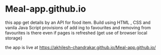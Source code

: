 # Meal-app.github.io
this app get details by an API for food item.
Build using HTML , CSS and vanila Java Script
provisions of add ing to favourites and removing from favourites is there even if pages is refreshed (get use of browser local storage}


the app is live at https://akhilesh-chandrakar.github.io/Meal-app.github.io/
